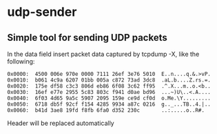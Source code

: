 # udp-sender
## Simple tool for sending UDP packets

In the data field insert packet data captured by tcpdump -X, like the following:

```
0x0000:  4500 006e 970e 0000 7111 26ef 3e76 5010  E..n....q.&.>vP. 
0x0010:  b061 4c9a 6207 01bb 005a c872 73ad 3dc8  .aL.b....Z.rs.=.
0x0020:  175e df58 c3c3 806d eb86 6f08 3c62 ff95  .^.X...m..o.<b..
0x0030:  16ef e77e 2955 5c83 803c f941 d0ae bd96  ...~)U\..<.A....
0x0040:  6f03 4d65 9a5c 5907 2095 159e ce9d cf0d  o.Me.\Y.........
0x0050:  6718 db5f 92cf f154 4285 9934 a87c 0216  g.._...TB..4.|..
0x0060:  b41d 3ae8 19fd f8fb 6fa0 d352 230c       ..:.....o..R#.
```

Header will be replaced automatically 
